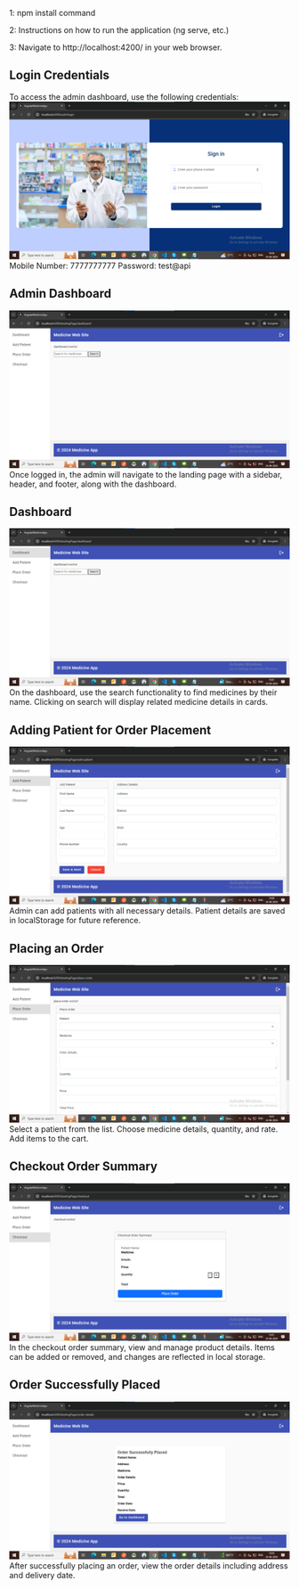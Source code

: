 
<!-- Installation instructions -->


1: npm install command



2: Instructions on how to run the application (ng serve, etc.)

 3: Navigate to http://localhost:4200/ in your web browser.

 ## Login Credentials
 To access the admin dashboard, use the following credentials:
![alt text](image.png)
Mobile Number: 7777777777
Password: test@api

 ## Admin Dashboard

 ![alt text](image-1.png)
Once logged in, the admin will navigate to the landing page with a sidebar, header, and footer, along with the dashboard.

## Dashboard
![alt text](image-3.png)
On the dashboard, use the search functionality to find medicines by their name. Clicking on search will display related medicine details in cards.

## Adding Patient for Order Placement
![alt text](image-2.png)
Admin can add patients with all necessary details. Patient details are saved in localStorage for future reference.


## Placing an Order
![alt text](image-4.png)
Select a patient from the list.
Choose medicine details, quantity, and rate.
Add items to the cart.

   
## Checkout Order Summary

![alt text](image-5.png)
In the checkout order summary, view and manage product details. Items can be added or removed, and changes are reflected in local storage.

## Order Successfully Placed
![alt text](image-7.png)
After successfully placing an order, view the order details including address and delivery date.
   

